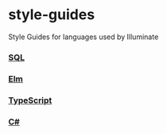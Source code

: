 # style-guides
Style Guides for languages used by Illuminate

### [SQL](sql/README.md)

### [Elm](elm/README.md)

### [TypeScript](typescript/README.md)

### [C#](csharp/README.md)
